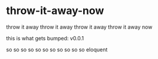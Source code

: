 # throw-it-away-now
throw it away throw it away throw it away throw it away now

this is what gets bumped: v0.0.1


so
so so
so so so
so so so so
so eloquent
